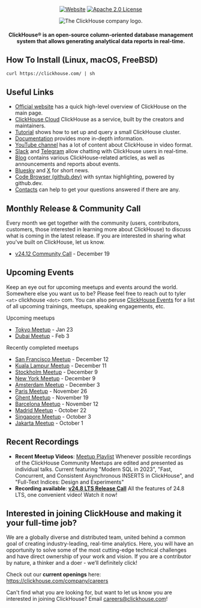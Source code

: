 <div align=center>

[![Website](https://img.shields.io/website?up_message=AVAILABLE&down_message=DOWN&url=https%3A%2F%2Fclickhouse.com&style=for-the-badge)](https://clickhouse.com)
[![Apache 2.0 License](https://img.shields.io/badge/license-Apache%202.0-blueviolet?style=for-the-badge)](https://www.apache.org/licenses/LICENSE-2.0)

<picture align=center>
    <source media="(prefers-color-scheme: dark)" srcset="https://github.com/ClickHouse/clickhouse-docs/assets/9611008/4ef9c104-2d3f-4646-b186-507358d2fe28">
    <source media="(prefers-color-scheme: light)" srcset="https://github.com/ClickHouse/clickhouse-docs/assets/9611008/b001dc7b-5a45-4dcd-9275-e03beb7f9177">
    <img alt="The ClickHouse company logo." src="https://github.com/ClickHouse/clickhouse-docs/assets/9611008/b001dc7b-5a45-4dcd-9275-e03beb7f9177">
</picture>

<h4>ClickHouse® is an open-source column-oriented database management system that allows generating analytical data reports in real-time.</h4>

</div>

## How To Install (Linux, macOS, FreeBSD)
```
curl https://clickhouse.com/ | sh
```

## Useful Links

* [Official website](https://clickhouse.com/) has a quick high-level overview of ClickHouse on the main page.
* [ClickHouse Cloud](https://clickhouse.cloud) ClickHouse as a service, built by the creators and maintainers.
* [Tutorial](https://clickhouse.com/docs/en/getting_started/tutorial/) shows how to set up and query a small ClickHouse cluster.
* [Documentation](https://clickhouse.com/docs/en/) provides more in-depth information.
* [YouTube channel](https://www.youtube.com/c/ClickHouseDB) has a lot of content about ClickHouse in video format.
* [Slack](https://clickhouse.com/slack) and [Telegram](https://telegram.me/clickhouse_en) allow chatting with ClickHouse users in real-time.
* [Blog](https://clickhouse.com/blog/) contains various ClickHouse-related articles, as well as announcements and reports about events.
* [Bluesky](https://bsky.app/profile/clickhouse.com) and [X](https://x.com/ClickHouseDB) for short news.
* [Code Browser (github.dev)](https://github.dev/ClickHouse/ClickHouse) with syntax highlighting, powered by github.dev.
* [Contacts](https://clickhouse.com/company/contact) can help to get your questions answered if there are any.

## Monthly Release & Community Call

Every month we get together with the community (users, contributors, customers, those interested in learning more about ClickHouse) to discuss what is coming in the latest release. If you are interested in sharing what you've built on ClickHouse, let us know.

* [v24.12 Community Call](https://clickhouse.com/company/events/v24-12-community-release-call) - December 19

## Upcoming Events

Keep an eye out for upcoming meetups and events around the world. Somewhere else you want us to be? Please feel free to reach out to tyler `<at>` clickhouse `<dot>` com. You can also peruse [ClickHouse Events](https://clickhouse.com/company/news-events) for a list of all upcoming trainings, meetups, speaking engagements, etc.

Upcoming meetups
* [Tokyo Meetup](https://www.meetup.com/clickhouse-tokyo-user-group/events/305126993/) - Jan 23
* [Dubai Meetup](https://www.meetup.com/clickhouse-dubai-meetup-group/events/303096989/) - Feb 3

Recently completed meetups

* [San Francisco Meetup](https://www.meetup.com/clickhouse-silicon-valley-meetup-group/events/304286951/) - December 12
* [Kuala Lampur Meetup](https://www.meetup.com/clickhouse-malaysia-meetup-group/events/304576472/) - December 11
* [Stockholm Meetup](https://www.meetup.com/clickhouse-stockholm-user-group/events/304382411) - December 9
* [New York Meetup](https://www.meetup.com/clickhouse-new-york-user-group/events/304268174) - December 9
* [Amsterdam Meetup](https://www.meetup.com/clickhouse-netherlands-user-group/events/303638814) - December 3
* [Paris Meetup](https://www.meetup.com/clickhouse-france-user-group/events/303096434) - November 26
* [Ghent Meetup](https://www.meetup.com/clickhouse-belgium-user-group/events/303049405/) - November 19
* [Barcelona Meetup](https://www.meetup.com/clickhouse-spain-user-group/events/303096876/) - November 12
* [Madrid Meetup](https://www.meetup.com/clickhouse-spain-user-group/events/303096564/) - October 22
* [Singapore Meetup](https://www.meetup.com/clickhouse-singapore-meetup-group/events/303212064/) - October 3
* [Jakarta Meetup](https://www.meetup.com/clickhouse-indonesia-user-group/events/303191359/) - October 1

## Recent Recordings
* **Recent Meetup Videos**: [Meetup Playlist](https://www.youtube.com/playlist?list=PL0Z2YDlm0b3iNDUzpY1S3L_iV4nARda_U) Whenever possible recordings of the ClickHouse Community Meetups are edited and presented as individual talks. Current featuring "Modern SQL in 2023", "Fast, Concurrent, and Consistent Asynchronous INSERTS in ClickHouse", and "Full-Text Indices: Design and Experiments"
* **Recording available**: [**v24.8 LTS Release Call**](https://www.youtube.com/watch?v=AeLmp2jc51k) All the features of 24.8 LTS, one convenient video! Watch it now!
  
 ## Interested in joining ClickHouse and making it your full-time job? 
  
We are a globally diverse and distributed team, united behind a common goal of creating industry-leading, real-time analytics. Here, you will have an opportunity to solve some of the most cutting-edge technical challenges and have direct ownership of your work and vision. If you are a contributor by nature, a thinker and a doer - we’ll definitely click!
  
Check out our **current openings** here: https://clickhouse.com/company/careers 
  
Can't find what you are looking for, but want to let us know you are interested in joining ClickHouse? Email careers@clickhouse.com! 
